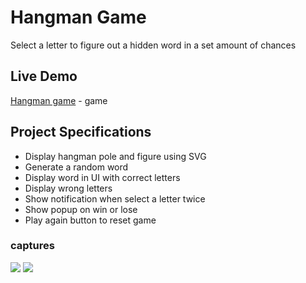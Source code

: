 # Hangman Game

Select a letter to figure out a hidden word in a set amount of chances

## Live Demo
[Hangman game](https://hangman-flame.vercel.app/) - game

## Project Specifications

- Display hangman pole and figure using SVG
- Generate a random word
- Display word in UI with correct letters
- Display wrong letters
- Show notification when select a letter twice
- Show popup on win or lose
- Play again button to reset game

### captures

<div>
<img src="https://user-images.githubusercontent.com/92605303/188319561-7e550374-b2f6-422f-bdec-49c268a39166.png" width:"100">
<img src="https://user-images.githubusercontent.com/92605303/188319617-3ddd88a7-12c3-4970-87d4-1da7e9773205.png" width:"150">
</div>

